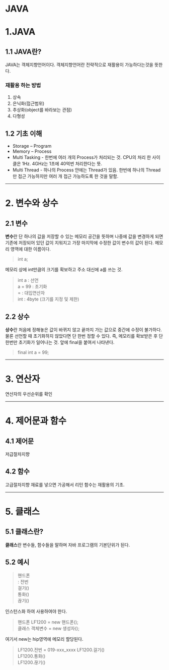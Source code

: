 JAVA
======
# 1.JAVA
## 1.1 JAVA란?

JAVA는 객체지향언어이다. 객체지향언어란 전략적으로 재활용이 가능하다는것을 뜻한다.

### 재활용 하는 방법
1. 상속
2. 은닉화(접근범위)
3. 추상화(object를 바라보는 관점)
4. 다형성

## 1.2 기초 이해
* Storage – Program
* Memory – Process
* Multi Tasking - 한번에 여러 개의 Process가 처리되는 것.
CPU의 처리 한 사이클은 1Hz.
4GHz는 1초에 40억번 처리한다는 뜻.
* Multi Thread - 하나의 Process 안에는 Thread가 있음.
한번에 하나의 Thread만 접근 가능하지만 여러 개 접근 가능하도록 한 것을 말함.

<hr/>

# 2. 변수와 상수
## 2.1 변수

**변수**란 단 하나의 값을 저장할 수 있는 메모리 공간을 뜻하며 나중에 값을 변경하게 되면 기존에 저장되어 있던 값이 지워지고 가장 마지막에 수정한 값이 변수의 값이 된다. 메모리 영역에 대한 이름이다.

> int a;

메모리 상에 int만큼의 크기를 확보하고 주소 대신에 a를 쓰는 것.

> int a : 선언  
> a = 99 : 초기화   
> = : 대입연산자    
> int : 4byte (크기를 지정 및 제한)

## 2.2 상수
**상수**란 처음에 정해놓은 값이 바뀌지 않고 끝까지 가는 값으로 중간에 수정이 불가하다. 물론 선언할 때 초기화하지 않았다면 단 한번 정할 수 있다. 즉, 메모리를 확보받은 후 단 한번만 초기화가 일어나는 것.
앞에 final을 붙여서 나타낸다.
> final int a = 99;

<hr/>

# 3. 연산자


연산자의 우선순위를 확인

<hr/>

# 4. 제어문과 함수

## 4.1 제어문 
저급절차지향

## 4.2 함수 
고급절차지향
재료를 넣으면 가공해서 리턴
함수는 재활용의 기초.

<hr/>

# 5. 클래스

## 5.1 클래스란?
**클래스**란 변수들, 함수들을 말하며
자바 프로그램의 기본단위가 된다.

## 5.2 예시
>핸드폰     
> : 전번    
> 걸기()    
> 통화()    
> 끊기()    

인스턴스화 하여 사용하여야 한다.


>핸드폰 LF1200 = new 핸드폰();  
>클래스 객체변수 = new 생성자();

여기서 new는 hip영역에 메모리 할당된다.

>LF1200.전번 = 019-xxx_xxxx 
LF1200.걸기()   
LF1200.통화()   
LF1200.끊기()   
